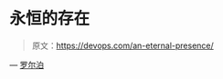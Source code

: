 # 永恒的存在

> 原文：<https://devops.com/an-eternal-presence/>

— [罗尔泊](https://devops.com/author/breselman/)
